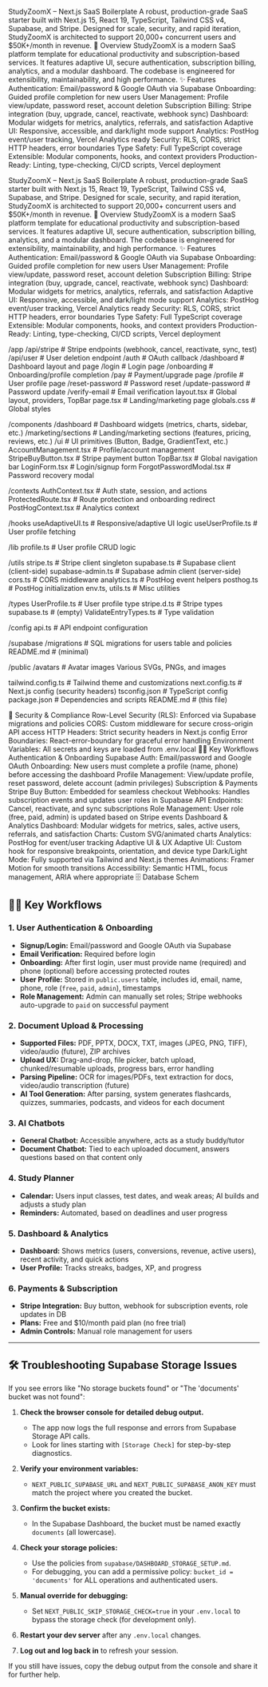 StudyZoomX – Next.js SaaS Boilerplate
A robust, production-grade SaaS starter built with Next.js 15, React 19, TypeScript, Tailwind CSS v4, Supabase, and Stripe. Designed for scale, security, and rapid iteration, StudyZoomX is architected to support 20,000+ concurrent users and $50K+/month in revenue.
🚀 Overview
StudyZoomX is a modern SaaS platform template for educational productivity and subscription-based services. It features adaptive UI, secure authentication, subscription billing, analytics, and a modular dashboard. The codebase is engineered for extensibility, maintainability, and high performance.
✨ Features
Authentication: Email/password & Google OAuth via Supabase
Onboarding: Guided profile completion for new users
User Management: Profile view/update, password reset, account deletion
Subscription Billing: Stripe integration (buy, upgrade, cancel, reactivate, webhook sync)
Dashboard: Modular widgets for metrics, analytics, referrals, and satisfaction
Adaptive UI: Responsive, accessible, and dark/light mode support
Analytics: PostHog event/user tracking, Vercel Analytics ready
Security: RLS, CORS, strict HTTP headers, error boundaries
Type Safety: Full TypeScript coverage
Extensible: Modular components, hooks, and context providers
Production-Ready: Linting, type-checking, CI/CD scripts, Vercel deployment


StudyZoomX – Next.js SaaS Boilerplate
A robust, production-grade SaaS starter built with Next.js 15, React 19, TypeScript, Tailwind CSS v4, Supabase, and Stripe. Designed for scale, security, and rapid iteration, StudyZoomX is architected to support 20,000+ concurrent users and $50K+/month in revenue.
🚀 Overview
StudyZoomX is a modern SaaS platform template for educational productivity and subscription-based services. It features adaptive UI, secure authentication, subscription billing, analytics, and a modular dashboard. The codebase is engineered for extensibility, maintainability, and high performance.
✨ Features
Authentication: Email/password & Google OAuth via Supabase
Onboarding: Guided profile completion for new users
User Management: Profile view/update, password reset, account deletion
Subscription Billing: Stripe integration (buy, upgrade, cancel, reactivate, webhook sync)
Dashboard: Modular widgets for metrics, analytics, referrals, and satisfaction
Adaptive UI: Responsive, accessible, and dark/light mode support
Analytics: PostHog event/user tracking, Vercel Analytics ready
Security: RLS, CORS, strict HTTP headers, error boundaries
Type Safety: Full TypeScript coverage
Extensible: Modular components, hooks, and context providers
Production-Ready: Linting, type-checking, CI/CD scripts, Vercel deployment

/app
  /api/stripe      # Stripe endpoints (webhook, cancel, reactivate, sync, test)
  /api/user        # User deletion endpoint
  /auth            # OAuth callback
  /dashboard       # Dashboard layout and page
  /login           # Login page
  /onboarding      # Onboarding/profile completion
  /pay             # Payment/upgrade page
  /profile         # User profile page
  /reset-password  # Password reset
  /update-password # Password update
  /verify-email    # Email verification
  layout.tsx       # Global layout, providers, TopBar
  page.tsx         # Landing/marketing page
  globals.css      # Global styles

/components
  /dashboard       # Dashboard widgets (metrics, charts, sidebar, etc.)
  /marketing/sections # Landing/marketing sections (features, pricing, reviews, etc.)
  /ui              # UI primitives (Button, Badge, GradientText, etc.)
  AccountManagement.tsx # Profile/account management
  StripeBuyButton.tsx   # Stripe payment button
  TopBar.tsx            # Global navigation bar
  LoginForm.tsx         # Login/signup form
  ForgotPasswordModal.tsx # Password recovery modal

/contexts
  AuthContext.tsx       # Auth state, session, and actions
  ProtectedRoute.tsx    # Route protection and onboarding redirect
  PostHogContext.tsx    # Analytics context

/hooks
  useAdaptiveUI.ts      # Responsive/adaptive UI logic
  useUserProfile.ts     # User profile fetching

/lib
  profile.ts            # User profile CRUD logic

/utils
  stripe.ts             # Stripe client singleton
  supabase.ts           # Supabase client (client-side)
  supabase-admin.ts     # Supabase admin client (server-side)
  cors.ts               # CORS middleware
  analytics.ts          # PostHog event helpers
  posthog.ts            # PostHog initialization
  env.ts, utils.ts      # Misc utilities

/types
  UserProfile.ts        # User profile type
  stripe.d.ts           # Stripe types
  supabase.ts           # (empty)
  ValidateEntryTypes.ts # Type validation

/config
  api.ts                # API endpoint configuration

/supabase
  /migrations           # SQL migrations for users table and policies
  README.md             # (minimal)

/public
  /avatars              # Avatar images
  Various SVGs, PNGs, and images

tailwind.config.ts      # Tailwind theme and customizations
next.config.ts          # Next.js config (security headers)
tsconfig.json           # TypeScript config
package.json            # Dependencies and scripts
README.md               # (this file)

🔐 Security & Compliance
Row-Level Security (RLS): Enforced via Supabase migrations and policies
CORS: Custom middleware for secure cross-origin API access
HTTP Headers: Strict security headers in Next.js config
Error Boundaries: React-error-boundary for graceful error handling
Environment Variables: All secrets and keys are loaded from .env.local
🧑‍💻 Key Workflows
Authentication & Onboarding
Supabase Auth: Email/password and Google OAuth
Onboarding: New users must complete a profile (name, phone) before accessing the dashboard
Profile Management: View/update profile, reset password, delete account (admin privileges)
Subscription & Payments
Stripe Buy Button: Embedded for seamless checkout
Webhooks: Handles subscription events and updates user roles in Supabase
API Endpoints: Cancel, reactivate, and sync subscriptions
Role Management: User role (free, paid, admin) is updated based on Stripe events
Dashboard & Analytics
Dashboard: Modular widgets for metrics, sales, active users, referrals, and satisfaction
Charts: Custom SVG/animated charts
Analytics: PostHog for event/user tracking
Adaptive UI & UX
Adaptive UI: Custom hook for responsive breakpoints, orientation, and device type
Dark/Light Mode: Fully supported via Tailwind and Next.js themes
Animations: Framer Motion for smooth transitions
Accessibility: Semantic HTML, focus management, ARIA where appropriate
🗄️ Database Schem


## 🧑‍💻 Key Workflows

### 1. **User Authentication & Onboarding**
- **Signup/Login:** Email/password and Google OAuth via Supabase
- **Email Verification:** Required before login
- **Onboarding:** After first login, user must provide name (required) and phone (optional) before accessing protected routes
- **User Profile:** Stored in `public.users` table, includes id, email, name, phone, role (`free`, `paid`, `admin`), timestamps
- **Role Management:** Admin can manually set roles; Stripe webhooks auto-upgrade to `paid` on successful payment

### 2. **Document Upload & Processing**
- **Supported Files:** PDF, PPTX, DOCX, TXT, images (JPEG, PNG, TIFF), video/audio (future), ZIP archives
- **Upload UX:** Drag-and-drop, file picker, batch upload, chunked/resumable uploads, progress bars, error handling
- **Parsing Pipeline:** OCR for images/PDFs, text extraction for docs, video/audio transcription (future)
- **AI Tool Generation:** After parsing, system generates flashcards, quizzes, summaries, podcasts, and videos for each document

### 3. **AI Chatbots**
- **General Chatbot:** Accessible anywhere, acts as a study buddy/tutor
- **Document Chatbot:** Tied to each uploaded document, answers questions based on that content only

### 4. **Study Planner**
- **Calendar:** Users input classes, test dates, and weak areas; AI builds and adjusts a study plan
- **Reminders:** Automated, based on deadlines and user progress

### 5. **Dashboard & Analytics**
- **Dashboard:** Shows metrics (users, conversions, revenue, active users), recent activity, and quick actions
- **User Profile:** Tracks streaks, badges, XP, and progress

### 6. **Payments & Subscription**
- **Stripe Integration:** Buy button, webhook for subscription events, role updates in DB
- **Plans:** Free and $10/month paid plan (no free trial)
- **Admin Controls:** Manual role management for users

---

## 🛠️ Troubleshooting Supabase Storage Issues

If you see errors like "No storage buckets found" or "The 'documents' bucket was not found":

1. **Check the browser console for detailed debug output.**
   - The app now logs the full response and errors from Supabase Storage API calls.
   - Look for lines starting with `[Storage Check]` for step-by-step diagnostics.

2. **Verify your environment variables:**
   - `NEXT_PUBLIC_SUPABASE_URL` and `NEXT_PUBLIC_SUPABASE_ANON_KEY` must match the project where you created the bucket.

3. **Confirm the bucket exists:**
   - In the Supabase Dashboard, the bucket must be named exactly `documents` (all lowercase).

4. **Check your storage policies:**
   - Use the policies from `supabase/DASHBOARD_STORAGE_SETUP.md`.
   - For debugging, you can add a permissive policy: `bucket_id = 'documents'` for ALL operations and authenticated users.

5. **Manual override for debugging:**
   - Set `NEXT_PUBLIC_SKIP_STORAGE_CHECK=true` in your `.env.local` to bypass the storage check (for development only).

6. **Restart your dev server** after any `.env.local` changes.

7. **Log out and log back in** to refresh your session.

If you still have issues, copy the debug output from the console and share it for further help.